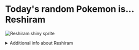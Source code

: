 # Today's random Pokemon is... Reshiram

![Reshiram shiny sprite](https://raw.githubusercontent.com/PokeAPI/sprites/master/sprites/pokemon/shiny/643.png)

<details>
<summary>Additional info about Reshiram</summary>

| srpite type | image |
|------|------|
| back_default | ![Reshiram back_default sprite](https://raw.githubusercontent.com/PokeAPI/sprites/master/sprites/pokemon/back/643.png) |
| back_shiny | ![Reshiram back_shiny sprite](https://raw.githubusercontent.com/PokeAPI/sprites/master/sprites/pokemon/back/shiny/643.png) |
| front_default | ![Reshiram front_default sprite](https://raw.githubusercontent.com/PokeAPI/sprites/master/sprites/pokemon/643.png) | </details>